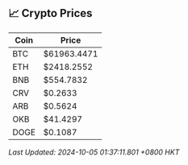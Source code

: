 ## 📈 Crypto Prices

| Coin | Price |
| ---- | ----- |
| BTC | $61963.4471 |
| ETH | $2418.2552 |
| BNB | $554.7832 |
| CRV | $0.2633 |
| ARB | $0.5624 |
| OKB | $41.4297 |
| DOGE | $0.1087 |

_Last Updated: 2024-10-05 01:37:11.801 +0800 HKT_